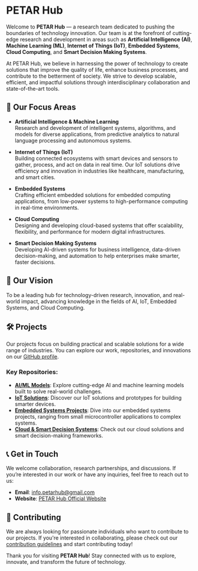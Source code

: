 # PETAR Hub

Welcome to **PETAR Hub** — a research team dedicated to pushing the boundaries of technology innovation. Our team is at the forefront of cutting-edge research and development in areas such as **Artificial Intelligence (AI)**, **Machine Learning (ML)**, **Internet of Things (IoT)**, **Embedded Systems**, **Cloud Computing**, and **Smart Decision Making Systems**.

At PETAR Hub, we believe in harnessing the power of technology to create solutions that improve the quality of life, enhance business processes, and contribute to the betterment of society. We strive to develop scalable, efficient, and impactful solutions through interdisciplinary collaboration and state-of-the-art tools.

## 🌟 Our Focus Areas

- **Artificial Intelligence & Machine Learning**  
  Research and development of intelligent systems, algorithms, and models for diverse applications, from predictive analytics to natural language processing and autonomous systems.

- **Internet of Things (IoT)**  
  Building connected ecosystems with smart devices and sensors to gather, process, and act on data in real time. Our IoT solutions drive efficiency and innovation in industries like healthcare, manufacturing, and smart cities.

- **Embedded Systems**  
  Crafting efficient embedded solutions for embedded computing applications, from low-power systems to high-performance computing in real-time environments.

- **Cloud Computing**  
  Designing and developing cloud-based systems that offer scalability, flexibility, and performance for modern digital infrastructures.

- **Smart Decision Making Systems**  
  Developing AI-driven systems for business intelligence, data-driven decision-making, and automation to help enterprises make smarter, faster decisions.

## 🚀 Our Vision

To be a leading hub for technology-driven research, innovation, and real-world impact, advancing knowledge in the fields of AI, IoT, Embedded Systems, and Cloud Computing.

## 🛠️ Projects

Our projects focus on building practical and scalable solutions for a wide range of industries. You can explore our work, repositories, and innovations on our [GitHub profile](https://github.com/petarhub-team).

### Key Repositories:
- **[AI/ML Models](https://github.com/petarhub-team)**: Explore cutting-edge AI and machine learning models built to solve real-world challenges.
- **[IoT Solutions](https://github.com/petarhub-team)**: Discover our IoT solutions and prototypes for building smarter devices.
- **[Embedded Systems Projects](https://github.com/petarhub-team)**: Dive into our embedded systems projects, ranging from small microcontroller applications to complex systems.
- **[Cloud & Smart Decision Systems](https://github.com/petarhub-team)**: Check out our cloud solutions and smart decision-making frameworks.

## 📞 Get in Touch

We welcome collaboration, research partnerships, and discussions. If you’re interested in our work or have any inquiries, feel free to reach out to us:

- **Email**: [info.petarhub@gmail.com](mailto:info.petarhub@gmail.com)
- **Website**: [PETAR Hub Official Website](https://petarhub-team.github.io/petarhub)

## 🔧 Contributing

We are always looking for passionate individuals who want to contribute to our projects. If you're interested in collaborating, please check out our [contribution guidelines](https://github.com/petarhub-team) and start contributing today!

Thank you for visiting **PETAR Hub**! Stay connected with us to explore, innovate, and transform the future of technology.
